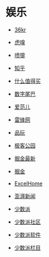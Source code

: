 # 娱乐


<div id = "首"></div>
<script src = "../js/首.js"></script>


* [36kr](https://m.36kr.com/)
* [虎嗅](https://m.huxiu.com/)
* [喷嚏](http://www.dapenti.com/blog/indexforweb.asp)
* [知乎](https://www.zhihu.com/)
* [什么值得买](https://m.smzdm.com/)


* [数字尾巴](https://m.dgtle.com/)
* [爱范儿](https://www.ifanr.com/)
* [雷锋网](https://www.leiphone.com/)
* [品玩](https://www.pingwest.com/)
* [极客公园](https://www.geekpark.net/)


* [掘金最新](https://juejin.cn/?sort=newest)
* [掘金](https://juejin.cn/)


* [ExcelHome](https://club.excelhome.net/forum.php?mod=guide&view=newthread&mobile=2)
* [澎湃新闻](https://m.thepaper.cn/)


* [少数派](https://sspai.com/)
* [少数派社区](https://sspai.com/matrix)
* [少数派软件](https://sspai.com/mall)
* [少数派栏目](https://sspai.com/series)
